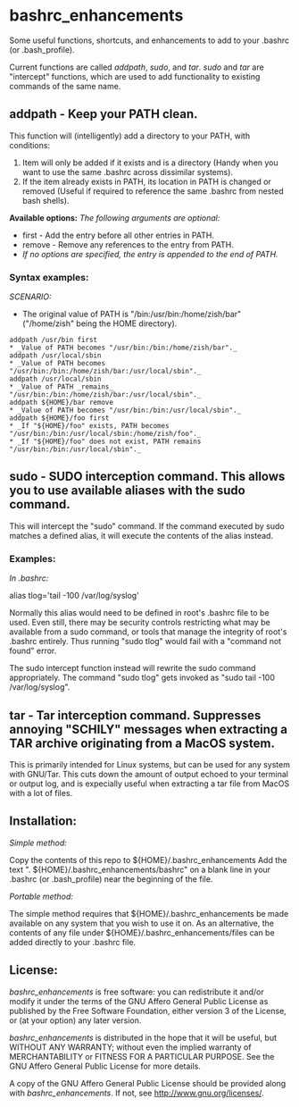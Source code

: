 # bashrc_enhancements
Some useful functions, shortcuts, and enhancements to add to your .bashrc (or .bash_profile).

Current functions are called *addpath*, *sudo*, and *tar*.
*sudo* and *tar* are "intercept" functions, which are used to add functionality to existing commands of the same name.

## addpath - Keep your PATH clean.

This function will (intelligently) add a directory to your PATH, with conditions:
1. Item will only be added if it exists and is a directory (Handy when you want to use the same .bashrc across dissimilar systems).
2. If the item already exists in PATH, its location in PATH is changed or removed (Useful if required to reference the same .bashrc from nested bash shells).

__Available options:__
*The following arguments are optional:*
* first  - Add the entry before all other entries in PATH.
* remove - Remove any references to the entry from PATH.
* _If no options are specified, the entry is appended to the end of PATH._


### Syntax examples:
*SCENARIO:*
* The original value of PATH is "/bin:/usr/bin:/home/zish/bar" ("/home/zish" being the HOME directory).
```
addpath /usr/bin first
* _Value of PATH becomes "/usr/bin:/bin:/home/zish/bar"._
addpath /usr/local/sbin
* _Value of PATH becomes "/usr/bin:/bin:/home/zish/bar:/usr/local/sbin"._
addpath /usr/local/sbin
* _Value of PATH _remains_ "/usr/bin:/bin:/home/zish/bar:/usr/local/sbin"._
addpath ${HOME}/bar remove
* _Value of PATH becomes "/usr/bin:/bin:/usr/local/sbin"._
addpath ${HOME}/foo first
* _If "${HOME}/foo" exists, PATH becomes "/usr/bin:/bin:/usr/local/sbin:/home/zish/foo"._
* _If "${HOME}/foo" does not exist, PATH remains "/usr/bin:/bin:/usr/local/sbin"._
```

## sudo - SUDO interception command. This allows you to use available aliases with the sudo command.

This will intercept the "sudo" command. If the command executed by sudo matches a defined alias, it will execute the contents of the alias instead.

### Examples:

_In .bashrc:_

alias tlog='tail -100 /var/log/syslog'

Normally this alias would need to be defined in root's .bashrc file to be used. Even still, there may be security controls restricting what may be available from a sudo command, or tools that manage the integrity of root's .bashrc entirely. Thus running "sudo tlog" would fail with a "command not found" error.

The sudo intercept function instead will rewrite the sudo command appropriately. The command "sudo tlog" gets invoked as "sudo tail -100 /var/log/syslog".


## tar - Tar interception command. Suppresses annoying "SCHILY" messages when extracting a TAR archive originating from a MacOS system.

This is primarily intended for Linux systems, but can be used for any system with GNU/Tar.
This cuts down the amount of output echoed to your terminal or output log,
and is expecially useful when extracting a tar file from MacOS with a lot of files.


## Installation:

*Simple method:*

Copy the contents of this repo to ${HOME}/.bashrc_enhancements
Add the text ". ${HOME}/.bashrc_enhancements/bashrc" on a blank line in your .bashrc (or .bash_profile)
near the beginning of the file.


*Portable method:*

The simple method requires that ${HOME}/.bashrc_enhancements be made available on any system that you
wish to use it on. As an alternative, the contents of any file under ${HOME}/.bashrc_enhancements/files
can be added directly to your .bashrc file.


## License:

_bashrc_enhancements_ is free software: you can redistribute it and/or modify
it under the terms of the GNU Affero General Public License as published by
the Free Software Foundation, either version 3 of the License, or
(at your option) any later version.

_bashrc_enhancements_ is distributed in the hope that it will be useful,
but WITHOUT ANY WARRANTY; without even the implied warranty of
MERCHANTABILITY or FITNESS FOR A PARTICULAR PURPOSE.  See the
GNU Affero General Public License for more details.

A copy of the GNU Affero General Public License should be provided along
with _bashrc_enhancements_. If not, see <http://www.gnu.org/licenses/>.

